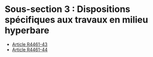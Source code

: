 # Sous-section 3 : Dispositions spécifiques aux travaux en milieu hyperbare &#13;
&#13;
&#13;
&#13;
&#13;


* [Article R4461-43](./LEGIARTI000023414634.md)
* [Article R4461-44](./LEGIARTI000023414636.md)
